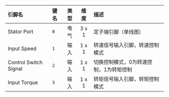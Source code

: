 <!--
DO NOT EDIT THIS FILE DIRECTLY.
This file is generated by tools/comp-docs.js.
All changes will be overwritten by regeneration.
-->

<slot class="model-pins">

| 引脚名 | 键名 | 类型 | 维度 | 描述 |
|:------ |:---- |:----:|:----:|:---- |
| Stator Port | `0` | 电气 | 3 x 1 | 定子端引脚（单线图） |
| Input Speed | `1` | 输入 | 1 x 1 | 转速信号输入引脚，转速控制模式 |
| Control Switch Signal | `2` | 输入 | 1 x 1 | 切换控制模式，0为转速控制，1为转矩控制 |
| Input Torque | `3` | 输入 | 1 x 1 | 转矩信号输入引脚，转矩控制模式 |

</slot>
